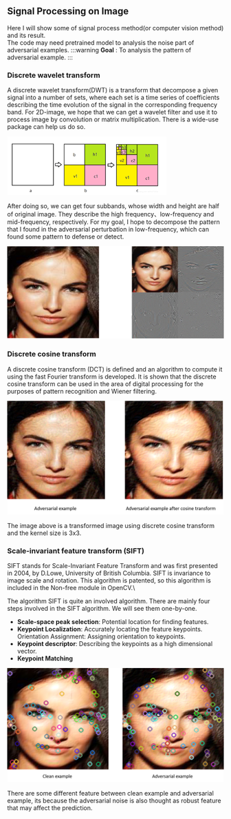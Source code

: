 ## Signal Processing on Image

Here I will show some of signal process method(or computer vision method) and its result.\
The code may need pretrained model to analysis the noise part of adversarial examples.
:::warning
**Goal** : To analysis the pattern of adversarial example.
:::

### Discrete wavelet transform
A discrete wavelet transform(DWT) is a transform that decompose a given signal into a number of sets, where each set is a time series of coefficients describing the time evolution of the signal in the corresponding frequency band. For 2D-image, we hope that we can get a wavelet filter and use it to  process image by convolution or matrix multiplication. There is a wide-use package can help us do so.

![images](img/images.png)


After doing so, we can get four subbands, whose width and height are half of original image. They describe the high frequency、low-frequency and mid-frequency, respectively. For my goal, I hope to decompose the pattern that I found in the adversarial perturbation in low-frequency, which can found some pattern to defense or detect.


![images](img/dwt.png)

### Discrete cosine transform
A discrete cosine transform (DCT) is defined and an algorithm to compute it using the fast Fourier transform is developed. It is shown that the discrete cosine transform can be used in the area of digital processing for the purposes of pattern recognition and Wiener filtering.

![images](img/dct.png)

The image above is a transformed image using discrete cosine transform and the kernel size is 3x3.


### Scale-invariant feature transform (SIFT)
SIFT stands for Scale-Invariant Feature Transform and was first presented in 2004, by D.Lowe, University of British Columbia. SIFT is invariance to image scale and rotation. This algorithm is patented, so this algorithm is included in the Non-free module in OpenCV.\

The algorithm
SIFT is quite an involved algorithm. There are mainly four steps involved in the SIFT algorithm. We will see them one-by-one.

* **Scale-space peak selection**: Potential location for finding features.
* **Keypoint Localization**: Accurately locating the feature keypoints.
Orientation Assignment: Assigning orientation to keypoints.
* **Keypoint descriptor**: Describing the keypoints as a high dimensional vector.
* **Keypoint Matching**

![images](img/sift.png)

There are some different feature between clean example and adversarial example, its because the adversarial noise is also thought as robust feature that may affect the prediction.